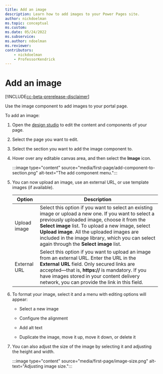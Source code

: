 ```yaml
---
title: Add an image
description: Learn how to add images to your Power Pages site.
author: nickdoelman
ms.topic: conceptual
ms.custom: 
ms.date: 05/24/2022
ms.subservice:
ms.author: ndoelman 
ms.reviewer: 
contributors:
    - nickdoelman
    - ProfessorKendrick
---
```


# Add an image

[!INCLUDE[cc-beta-prerelease-disclaimer](../includes/cc-beta-prerelease-disclaimer.md)]

Use the image component to add images to your portal page.

To add an image:

1. Open the [design studio](use-design-studio.md) to edit the content and components of your page.

1. Select the page you want to edit.

1. Select the section you want to add the image component to.

1. Hover over any editable canvas area, and then select the **Image** icon.

    :::image type="content" source="media/first-page/add-component-to-section.png" alt-text="The add component menu.":::

1. You can now upload an image, use an external URL, or use template images (if available).

    | Option | Description |
    | ----------- | ----------- |
    | Upload image | Select this option if you want to select an existing image or upload a new one. If you want to select a previously uploaded image, choose it from the **Select image** list. To upload a new image, select **Upload image**. All the uploaded images are included in the image library, which you can select again through the **Select image** list. |
    | External URL | Select this option if you want to upload an image from an external URL. Enter the URL in the **External URL** field. Only secured links are accepted—that is, **https://** is mandatory. If you have images stored in your content delivery network, you can provide the link in this field. |

1. To format your image, select it and a menu with editing options will appear:

    - Select a new image

    - Configure the alignment

    - Add alt text

    - Duplicate the image, move it up, move it down, or delete it

1. You can also adjust the size of the image by selecting it and adjusting the height and width.

    :::image type="content" source="media/first-page/image-size.png" alt-text="Adjusting image size.":::

